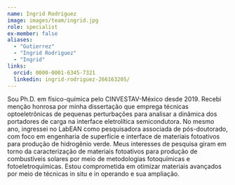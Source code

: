 ```yaml
---
name: Ingrid Rodríguez
image: images/team/ingrid.jpg
role: specialist
ex-member: false
aliases:
  - "Gutierrez"
  - "Ingrid Rodriguez"
  - "Ingrid"
links:
  orcid: 0000-0001-6345-7321
  linkedin: ingrid-rodriguez-266163205/
---
```


Sou Ph.D. em físico-química pelo CINVESTAV-México desde 2019. Recebi menção honrosa por minha dissertação que emprega técnicas optoeletrônicas de pequenas perturbações para analisar a dinâmica dos portadores de carga na interface eletrolítica semicondutora. No mesmo ano, ingressei no LabEAN como pesquisadora associada de pós-doutorado, com foco em engenharia de superfície e interface de materiais fotoativos para produção de hidrogênio verde. Meus interesses de pesquisa giram em torno da caracterização de materiais fotoativos para produção de combustíveis solares por meio de metodologias fotoquímicas e fotoeletroquímicas. Estou comprometida em otimizar materiais avançados por meio de técnicas in situ e in operando e sua ampliação.
